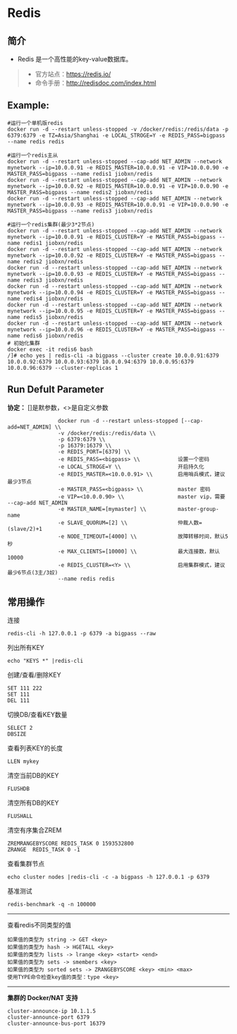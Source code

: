 Redis
===
## 简介
* Redis 是一个高性能的key-value数据库。
> * 官方站点：https://redis.io/
> * 命令手册：http://redisdoc.com/index.html

## Example:

    #运行一个单机版redis
    docker run -d --restart unless-stopped -v /docker/redis:/redis/data -p 6379:6379 -e TZ=Asia/Shanghai -e LOCAL_STROGE=Y -e REDIS_PASS=bigpass --name redis redis

    #运行一个redis主从
    docker run -d --restart unless-stopped --cap-add NET_ADMIN --network mynetwork --ip=10.0.0.91 -e REDIS_MASTER=10.0.0.91 -e VIP=10.0.0.90 -e MASTER_PASS=bigpass --name redis1 jiobxn/redis
    docker run -d --restart unless-stopped --cap-add NET_ADMIN --network mynetwork --ip=10.0.0.92 -e REDIS_MASTER=10.0.0.91 -e VIP=10.0.0.90 -e MASTER_PASS=bigpass --name redis2 jiobxn/redis 
    docker run -d --restart unless-stopped --cap-add NET_ADMIN --network mynetwork --ip=10.0.0.93 -e REDIS_MASTER=10.0.0.91 -e VIP=10.0.0.90 -e MASTER_PASS=bigpass --name redis3 jiobxn/redis

    #运行一个redis集群(最少3*2节点)
    docker run -d --restart unless-stopped --cap-add NET_ADMIN --network mynetwork --ip=10.0.0.91 -e REDIS_CLUSTER=Y -e MASTER_PASS=bigpass --name redis1 jiobxn/redis
    docker run -d --restart unless-stopped --cap-add NET_ADMIN --network mynetwork --ip=10.0.0.92 -e REDIS_CLUSTER=Y -e MASTER_PASS=bigpass --name redis2 jiobxn/redis
    docker run -d --restart unless-stopped --cap-add NET_ADMIN --network mynetwork --ip=10.0.0.93 -e REDIS_CLUSTER=Y -e MASTER_PASS=bigpass --name redis3 jiobxn/redis
    docker run -d --restart unless-stopped --cap-add NET_ADMIN --network mynetwork --ip=10.0.0.94 -e REDIS_CLUSTER=Y -e MASTER_PASS=bigpass --name redis4 jiobxn/redis
    docker run -d --restart unless-stopped --cap-add NET_ADMIN --network mynetwork --ip=10.0.0.95 -e REDIS_CLUSTER=Y -e MASTER_PASS=bigpass --name redis5 jiobxn/redis
    docker run -d --restart unless-stopped --cap-add NET_ADMIN --network mynetwork --ip=10.0.0.96 -e REDIS_CLUSTER=Y -e MASTER_PASS=bigpass --name redis6 jiobxn/redis
    # 初始化集群
    docker exec -it redis6 bash
    /]# echo yes | redis-cli -a bigpass --cluster create 10.0.0.91:6379 10.0.0.92:6379 10.0.0.93:6379 10.0.0.94:6379 10.0.0.95:6379 10.0.0.96:6379 --cluster-replicas 1


## Run Defult Parameter
**协定：** []是默参数，<>是自定义参数

					docker run -d --restart unless-stopped [--cap-add=NET_ADMIN] \\
					-v /docker/redis:/redis/data \\
					-p 6379:6379 \\
					-p 16379:16379 \\
					-e REDIS_PORT=[6379] \\
					-e REDIS_PASS=<bigpass> \\            设置一个密码
					-e LOCAL_STROGE=Y \\                  开启持久化
					-e REDIS_MASTER=<10.0.0.91> \\        启用哨兵模式，建议最少3节点
					-e MASTER_PASS=<bigpass> \\           master 密码
					-e VIP=<10.0.0.90> \\                 master vip，需要 --cap-add NET_ADMIN
					-e MASTER_NAME=[mymaster] \\          master-group-name
					-e SLAVE_QUORUM=[2] \\                仲裁人数=(slave/2)+1
					-e NODE_TIMEOUT=[4000] \\             故障转移时间，默认5秒
					-e MAX_CLIENTS=[10000] \\             最大连接数，默认10000
					-e REDIS_CLUSTER=<Y> \\               启用集群模式，建议最少6节点(3主/3奴)
					--name redis redis

## 常用操作

连接

    redis-cli -h 127.0.0.1 -p 6379 -a bigpass --raw

列出所有KEY

    echo "KEYS *" |redis-cli

创建/查看/删除KEY

    SET 111 222
    SET 111
    DEL 111

切换DB/查看KEY数量

    SELECT 2
    DBSIZE

查看列表KEY的长度

    LLEN mykey

清空当前DB的KEY

    FLUSHDB

清空所有DB的KEY

    FLUSHALL

清空有序集合ZREM

    ZREMRANGEBYSCORE REDIS_TASK 0 1593532800    
    ZRANGE  REDIS_TASK 0 -1

查看集群节点

    echo cluster nodes |redis-cli -c -a bigpass -h 127.0.0.1 -p 6379

基准测试

    redis-benchmark -q -n 100000

****

查看redis不同类型的值

    如果值的类型为 string -> GET <key>
    如果值的类型为 hash -> HGETALL <key>
    如果值的类型为 lists -> lrange <key> <start> <end>
    如果值的类型为 sets -> smembers <key>
    如果值的类型为 sorted sets -> ZRANGEBYSCORE <key> <min> <max>
    使用TYPE命令检查key值的类型：type <key>

****

**集群的 Docker/NAT 支持**

    cluster-announce-ip 10.1.1.5
    cluster-announce-port 6379
    cluster-announce-bus-port 16379

